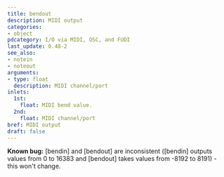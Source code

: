 ```yaml
---
title: bendout
description: MIDI output
categories:
- object
pdcategory: I/O via MIDI, OSC, and FUDI
last_update: 0.48-2
see_also:
- notein
- noteout
arguments:
- type: float
  description: MIDI channel/port
inlets:
  1st:
    float: MIDI bend value.
  2nd:
    float: MIDI channel/port
bref: MIDI output
draft: false
---
```

**Known bug:** [bendin] and [bendout] are inconsistent ([bendin] outputs values from 0 to 16383 and [bendout] takes values from -8192 to 8191) - this won't change.
